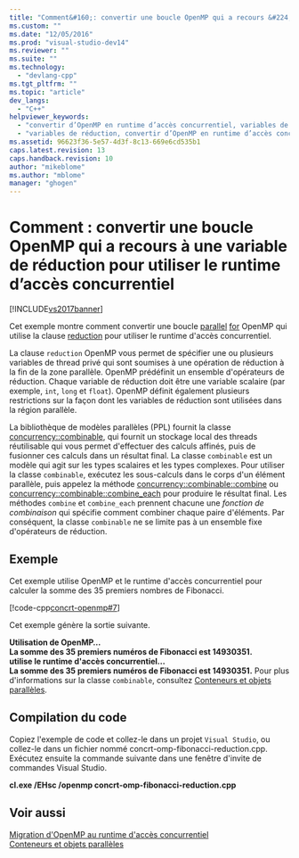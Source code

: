 ```yaml
---
title: "Comment&#160;: convertir une boucle OpenMP qui a recours &#224; une variable de r&#233;duction pour utiliser le runtime d’acc&#232;s concurrentiel | Microsoft Docs"
ms.custom: ""
ms.date: "12/05/2016"
ms.prod: "visual-studio-dev14"
ms.reviewer: ""
ms.suite: ""
ms.technology: 
  - "devlang-cpp"
ms.tgt_pltfrm: ""
ms.topic: "article"
dev_langs: 
  - "C++"
helpviewer_keywords: 
  - "convertir d’OpenMP en runtime d’accès concurrentiel, variables de réduction"
  - "variables de réduction, convertir d’OpenMP en runtime d’accès concurrentiel"
ms.assetid: 96623f36-5e57-4d3f-8c13-669e6cd535b1
caps.latest.revision: 13
caps.handback.revision: 10
author: "mikeblome"
ms.author: "mblome"
manager: "ghogen"
---
```

# Comment&#160;: convertir une boucle OpenMP qui a recours &#224; une variable de r&#233;duction pour utiliser le runtime d’acc&#232;s concurrentiel
[!INCLUDE[vs2017banner](../../assembler/inline/includes/vs2017banner.md)]

Cet exemple montre comment convertir une boucle [parallel](../../parallel/openmp/reference/parallel.md) [for](../../parallel/openmp/reference/for-openmp.md) OpenMP qui utilise la clause [reduction](../../parallel/openmp/reference/reduction.md) pour utiliser le runtime d'accès concurrentiel.  
  
 La clause `reduction` OpenMP vous permet de spécifier une ou plusieurs variables de thread privé qui sont soumises à une opération de réduction à la fin de la zone parallèle.  OpenMP prédéfinit un ensemble d'opérateurs de réduction.  Chaque variable de réduction doit être une variable scalaire \(par exemple, `int`, `long` et `float`\).  OpenMP définit également plusieurs restrictions sur la façon dont les variables de réduction sont utilisées dans la région parallèle.  
  
 La bibliothèque de modèles parallèles \(PPL\) fournit la classe [concurrency::combinable](../../parallel/concrt/reference/combinable-class.md), qui fournit un stockage local des threads réutilisable qui vous permet d'effectuer des calculs affinés, puis de fusionner ces calculs dans un résultat final.  La classe `combinable` est un modèle qui agit sur les types scalaires et les types complexes.  Pour utiliser la classe `combinable`, exécutez les sous\-calculs dans le corps d'un élément parallèle, puis appelez la méthode [concurrency::combinable::combine](../Topic/combinable::combine%20Method.md) ou [concurrency::combinable::combine\_each](../Topic/combinable::combine_each%20Method.md) pour produire le résultat final.  Les méthodes `combine` et `combine_each` prennent chacune une *fonction de combinaison* qui spécifie comment combiner chaque paire d'éléments.  Par conséquent, la classe `combinable` ne se limite pas à un ensemble fixe d'opérateurs de réduction.  
  
## Exemple  
 Cet exemple utilise OpenMP et le runtime d'accès concurrentiel pour calculer la somme des 35 premiers nombres de Fibonacci.  
  
 [!code-cpp[concrt-openmp#7](../../parallel/concrt/codesnippet/CPP/convert-an-openmp-loop-that-uses-a-reduction-variable_1.cpp)]  
  
 Cet exemple génère la sortie suivante.  
  
  **Utilisation de OpenMP…**  
**La somme des 35 premiers numéros de Fibonacci est 14930351.**  
**utilise le runtime d'accès concurrentiel...**  
**La somme des 35 premiers numéros de Fibonacci est 14930351.** Pour plus d'informations sur la classe `combinable`, consultez [Conteneurs et objets parallèles](../../parallel/concrt/parallel-containers-and-objects.md).  
  
## Compilation du code  
 Copiez l'exemple de code et collez\-le dans un projet `Visual Studio`, ou collez\-le dans un fichier nommé concrt\-omp\-fibonacci\-reduction.cpp. Exécutez ensuite la commande suivante dans une fenêtre d'invite de commandes Visual Studio.  
  
 **cl.exe \/EHsc \/openmp concrt\-omp\-fibonacci\-reduction.cpp**  
  
## Voir aussi  
 [Migration d'OpenMP au runtime d'accès concurrentiel](../../parallel/concrt/migrating-from-openmp-to-the-concurrency-runtime.md)   
 [Conteneurs et objets parallèles](../../parallel/concrt/parallel-containers-and-objects.md)